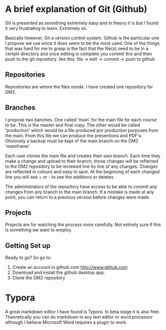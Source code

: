 # A brief explanation of Git (Github) #


Git is presented as something extremely easy and in theory it is but I found it very frustrating to learn. Extremely so. 


Basically however, Git a version control system. Github is the particular one I propose we use since it does seem to be the most used. 
One of the things that was hard for me to grasp is the fact that the file(s) need to be in a certain directory and once editing is complete you commit this and then push to the git repository. 
like this:
file -> edit -> commit -> push to github



## Repositories ##
Repositories are where the files reside. I have created one repository for DM2. 



## Branches ##
I propose two banches. One called 'main' for the main file for each course to be. This is the master and final copy.  The other would be called 'production' which would be a file produced por production purposes from the main. From this file we can produce the presentions and PDF's. 
Obviously a backup must be kept of the main branch on the DM2 'mainframe'. 


Each user clones the main file and creates their own branch. Each time they make a change and upload to their branch, those changes will be reflected to the DM2 repository to be reviewed line by line of any changes. Changes are reflected in colours and easy to spot. At the beginning of each changed line you will see + or - to see the additions or deletes. 


The administrators of the repository have access to be able to commit any changes from any branch to the main branch. If a mistake is made at any point, you can return to a previous version before changes were made. 



## Projects ##
Projects are for watching the process more carefully. Not entirely sure if this is something we want to employ. 



## Getting Set up ##
Ready to go? So go to:

1. Create an account in github.com
http://www.github.com
2. Download and install the github desktop app. 
3. Clone the DM2 repository



# Typora # 
A great markdown editor I have found is Typora. In beta stage it is also free. 
Theoretically you can do markdown in any text editor or word processor although I believe Microsoft Word requires a plugin to work. 
